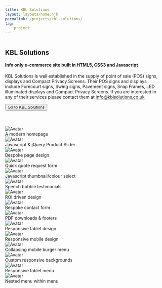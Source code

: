 ```yaml
---
title: KBL Solutions
layout: layouts/home.njk
permalink: /projects/kbl-solutions/
tag:
    project
---
```


   <main class="kblMain">
      <section class="kblBanner">
        <a href="#"><img src="/img/kblSolutions/logo.png" alt="" class="kblLogo"></a>
        <h1>KBL Solutions</h1>
        <h4>Info only e-commerce site built in HTML5, CSS3 and Javascript</h4>
        <p>KBL Solutions is well established in the supply of point of sale (POS) signs, displays and Compact Privacy Screens. Their POS signs and displays include Forecourt signs, Swing signs, Pavement signs, Snap Frames, LED illuminated displays and  Compact Privacy Screens.
          If you are interested in any of their services please contact them at <a href="mailto:info@kblsolutions.co.uk" id="black">info@kblsolutions.co.uk</a>
          <br>
      </section>
       <button type="button" name="button" class="button">
          <a href="https://www.kblsolutions.co.uk/">
            Go to KBL Solutions
          </a>
        </button>
      <br><br><br><br>
        <section class="kblContent">
          <div class="kblWrap">
          </div>
          <div id="container">
          <img src="/img/kblSolutions/2.jpg" alt="Avatar" id="image">
          <div id="overlay">
            <div id="text">A modern homepage</div>
          </div>
         </div>
         <div id="container">
         <img src="/img/kblSolutions/3.jpg" alt="Avatar" id="image">
         <div id="overlay">
           <div id="text">Javascript & jQuery Product Slider</div>
         </div>
        </div>
        <div id="container">
        <img src="/img/kblSolutions/1.jpg" alt="Avatar" id="image">
        <div id="overlay">
          <div id="text">Bespoke page design</div>
        </div>
       </div>
       <div id="container">
       <img src="/img/kblSolutions/15.jpg" alt="Avatar" id="image">
       <div id="overlay">
         <div id="text">Quick quote request form</div>
       </div>
      </div>
      <div id="container">
      <img src="/img/kblSolutions/16.jpg" alt="Avatar" id="image">
      <div id="overlay">
        <div id="text">Javascript thumbnail/colour select</div>
      </div>
     </div>
     <div id="container">
     <img src="/img/kblSolutions/8.jpg" alt="Avatar" id="image">
     <div id="overlay">
       <div id="text">Speech bubble testimonials</div>
     </div>
     </div>
     <div id="container">
     <img src="/img/kblSolutions/9.jpg" alt="Avatar" id="image">
     <div id="overlay">
       <div id="text">ROI driven design</div>
     </div>
     </div>
     <div id="container">
     <img src="/img/kblSolutions/4.jpg" alt="Avatar" id="image">
     <div id="overlay">
       <div id="text">Bespoke contact form</div>
     </div>
     </div>
     <div id="container">
     <img src="/img/kblSolutions/6.jpg" alt="Avatar" id="image">
     <div id="overlay">
       <div id="text">PDF downloads & footers</div>
     </div>
     </div>
     <div id="container">
     <img src="/img/kblSolutions/13.jpg" alt="Avatar" id="image">
     <div id="overlay">
       <div id="text">Responsive tablet design</div>
     </div>
    </div>
    <div id="container">
    <img src="/img/kblSolutions/14.jpg" alt="Avatar" id="image">
    <div id="overlay">
      <div id="text">Responsive mobile design</div>
    </div>
   </div>
   <div id="container">
   <img src="/img/kblSolutions/7.jpg" alt="Avatar" id="image">
   <div id="overlay">
     <div id="text">Collapsing mobile burger menu</div>
   </div>
  </div>
  <div id="container">
  <img src="/img/kblSolutions/10.jpg" alt="Avatar" id="image">
  <div id="overlay">
    <div id="text">Custom responsive backgrounds</div>
  </div>
 </div>
 <div id="container">
 <img src="/img/kblSolutions/12.jpg" alt="Avatar" id="image">
 <div id="overlay">
   <div id="text">Responsive tablet menu</div>
 </div>
</div>
<div id="container">
<img src="/img/kblSolutions/11.jpg" alt="Avatar" id="image">
<div id="overlay">
  <div id="text">Nested menu within menu</div>
</div>
</div>
      </section>
    </main>